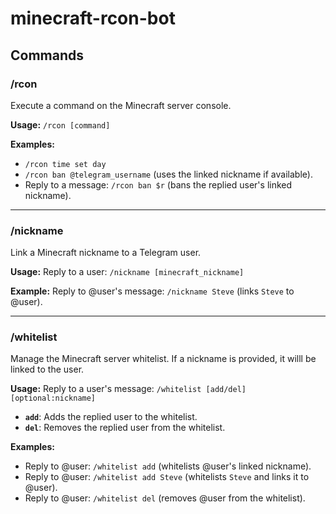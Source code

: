 # minecraft-rcon-bot

## Commands

### /rcon
Execute a command on the Minecraft server console.

**Usage:**
`/rcon [command]`

**Examples:**
- `/rcon time set day`
- `/rcon ban @telegram_username` (uses the linked nickname if available).
- Reply to a message: `/rcon ban $r` (bans the replied user's linked nickname).

---

### /nickname
Link a Minecraft nickname to a Telegram user.

**Usage:**
Reply to a user: `/nickname [minecraft_nickname]`

**Example:**
Reply to @user's message: `/nickname Steve` (links `Steve` to @user).

---

### /whitelist
Manage the Minecraft server whitelist.
If a nickname is provided, it willl be linked to the user.

**Usage:**
Reply to a user's message: `/whitelist [add/del] [optional:nickname]`

- **`add`**: Adds the replied user to the whitelist.
- **`del`**: Removes the replied user from the whitelist.

**Examples:**
- Reply to @user: `/whitelist add` (whitelists @user's linked nickname).
- Reply to @user: `/whitelist add Steve` (whitelists `Steve` and links it to @user).
- Reply to @user: `/whitelist del` (removes @user from the whitelist).
